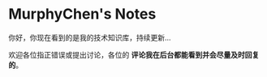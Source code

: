 <h1>MurphyChen's Notes</h1>


你好，你现在看到的是我的技术知识库，持续更新...

欢迎各位指正错误或提出讨论，各位的 **评论我在后台都能看到并会尽量及时回复的**。
